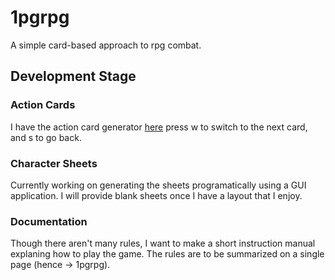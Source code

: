 # 1pgrpg
A simple card-based approach to rpg combat.

## Development Stage
### Action Cards
I have the action card generator [here](https://editor.p5js.org/BarryFiskerman/present/KWphJHdDp)
press w to switch to the next card, and s to go back. 


### Character Sheets
Currently working on generating the sheets programatically using a GUI application. 
I will provide blank sheets once I have a layout that I enjoy.

### Documentation
Though there aren't many rules, I want to make a short instruction 
manual explaning how to play the game. The rules are to be 
summarized on a single page (hence -> 1pgrpg).
